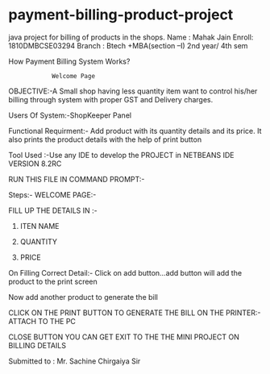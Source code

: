 # payment-billing-product-project
java project for billing of products in the shops.
Name : Mahak Jain
Enroll: 1810DMBCSE03294
Branch : Btech +MBA(section –I)
2nd year/ 4th sem


How Payment Billing System Works?	


				Welcome Page     
OBJECTIVE:-A Small shop having less quantity item want to control his/her billing through system with proper GST and Delivery charges.

Users Of System:-ShopKeeper Panel

Functional Requirment:- Add  product with its quantity details and its price. It also prints the product details with the help of print button

Tool Used :-Use any IDE to develop the PROJECT in NETBEANS IDE VERSION 8.2RC


RUN THIS FILE IN COMMAND PROMPT:-

 
Steps:-
WELCOME PAGE:-
 

FILL UP THE DETAILS IN :-
1.	ITEN NAME

2.	QUANTITY
3.	PRICE
 


On Filling Correct Detail:- Click on add button…add button will add the product to the print screen
 
   

Now add another product to generate the bill
 

CLICK ON THE PRINT BUTTON TO GENERATE THE BILL ON THE PRINTER:-
ATTACH TO THE PC
 

 CLOSE BUTTON YOU CAN GET EXIT TO THE THE MINI PROJECT        ON BILLING  DETAILS
 


Submitted to : Mr. Sachine Chirgaiya Sir
 

